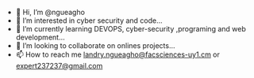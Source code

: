 - 👋 Hi, I’m @ngueagho
- 👀 I’m interested in cyber security and code...
- 🌱 I’m currently learning DEVOPS, cyber-security ,programing and web development...
- 💞️ I’m looking to collaborate on onlines projects...
- 📫 How to reach me landry.ngueagho@facsciences-uy1.cm or expert237237@gmail.com

<!---
ngueagho/ngueagho is a ✨ special ✨ repository because its `README.md` (this file) appears on your GitHub profile.
You can click the Preview link to take a look at your changes.
--->
